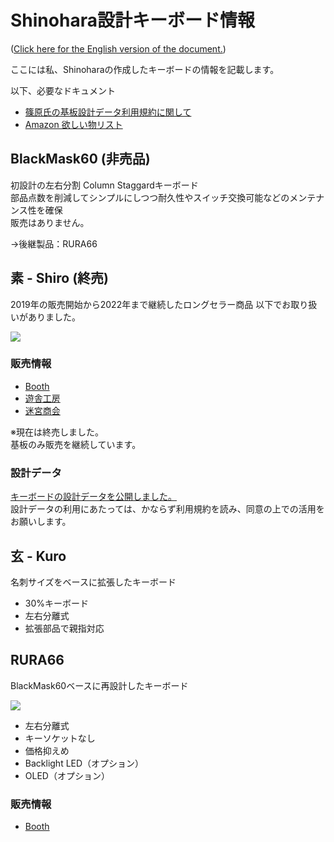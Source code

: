 # Shinohara設計キーボード情報

([Click here for the English version of the document.](./LICENSE))

ここには私、Shinoharaの作成したキーボードの情報を記載します。

以下、必要なドキュメント

- [篠原氏の基板設計データ利用規約に関して](./License.md)
- [Amazon 欲しい物リスト](https://www.amazon.co.jp/hz/wishlist/ls/36H4COTLUYA0M?ref_=wl_share)

## BlackMask60 (非売品)

初設計の左右分割 Column Staggardキーボード  
部品点数を削減してシンプルにしつつ耐久性やスイッチ交換可能などのメンテナンス性を確保  
販売はありません。

→後継製品：RURA66

## 素 - Shiro (終売)

2019年の販売開始から2022年まで継続したロングセラー商品
以下でお取り扱いがありました。  

![](https://cdn.discordapp.com/attachments/536423734144401422/597447002288291861/P7070070_cp.jpg)

### 販売情報

- [Booth](https://shino3.booth.pm/items/1444895)
- [遊舎工房](https://shop.yushakobo.jp/products/consign_shiro)
- [迷宮商会](https://store.shopping.yahoo.co.jp/meikyuu/gj-kb-201907270001.html)

※現在は終売しました。  
基板のみ販売を継続しています。

### 設計データ

[キーボードの設計データを公開しました。](https://github.com/ShinoharaTa/keyboards/tree/master/Shiro/pcb/Shiro)  
設計データの利用にあたっては、かならず利用規約を読み、同意の上での活用をお願いします。

## 玄 - Kuro

名刺サイズをベースに拡張したキーボード  

- 30%キーボード
- 左右分離式
- 拡張部品で親指対応

## RURA66

BlackMask60ベースに再設計したキーボード

![](./images/IMG_0225.jpg)

- 左右分離式
- キーソケットなし
- 価格抑えめ
- Backlight LED（オプション）
- OLED（オプション）

### 販売情報

- [Booth](https://booth.pm/ja/items/2643797)
